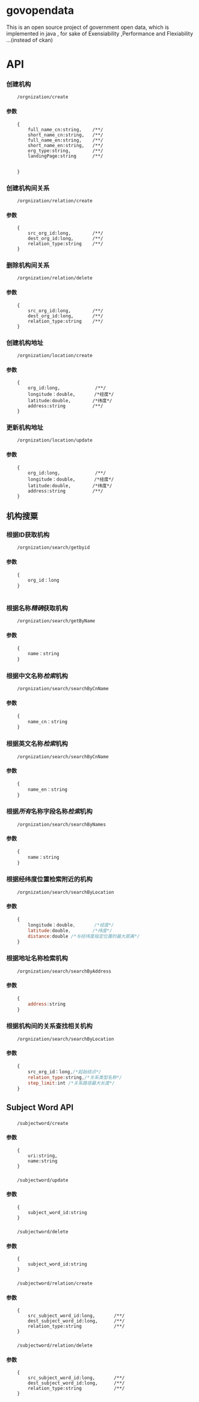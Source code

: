 # govopendata
This is an open source project of government open data, which is implemented in java , for sake of Exensiability ,Performance and Flexiability ...(instead of ckan)

# API
### 创建机构
```
	/orgnization/create
```
####	参数
```
	{
		full_name_cn:string, 	/**/
		short_name_cn:string,	/**/
		full_name_en:string,	/**/
		short_name_en:string,	/**/
		org_type:string,		/**/
		landingPage:string		/**/
		

	}
```
###	创建机构间关系
```
	/orgnization/relation/create
```
####	参数
```
	{
		src_org_id:long,		/**/
		dest_org_id:long,		/**/
		relation_type:string	/**/
	}
```
###	删除机构间关系
```
	/orgnization/relation/delete
```
####	参数
```
	{
		src_org_id:long,		/**/
		dest_org_id:long,		/**/
		relation_type:string	/**/
	}
```


###	创建机构地址
```
	/orgnization/location/create
```
####	参数
```
	{
		org_id:long,			 /**/
		longitude：double,		/*经度*/
		latitude:double,		/*纬度*/
		address:string			/**/
	}
```

###	更新机构地址
```
	/orgnization/location/update
```
####	参数
```
	{
		org_id:long,			 /**/
		longitude：double,		/*经度*/
		latitude:double,		/*纬度*/
		address:string			/**/
	}
```

## 机构搜粟

###	根据ID获取机构
```
	/orgnization/search/getbyid
```
####	参数
```javascript
	{
		org_id：long
	}
	
```

###	根据名称*精确*获取机构
```
	/orgnization/search/getByName
```
####	参数
```javascript
	{
		name：string
	}
```
###	根据中文名称*检索*机构
```
	/orgnization/search/searchByCnName
```
####	参数
```javascript
	{
		name_cn：string
	}
```

###	根据英文名称*检索*机构
```
	/orgnization/search/searchByCnName
```
####	参数
```javascript
	{
		name_en：string
	}
```

###	根据*所有*名称字段名称*检索*机构
```
	/orgnization/search/searchByNames
```
####	参数
```javascript
	{
		name：string
	}
```
###	根据经纬度位置检索附近的机构
```
	/orgnization/search/searchByLocation
```
####	参数
```javascript
	{
		longitude：double,		/*经度*/
		latitude:double,		/*纬度*/
		distance:double	/*与经纬度指定位置的最大距离*/
	}
```

###	根据地址名称检索机构
```
	/orgnization/search/searchByAddress
```
####	参数
```javascript
	{
		address:string
	}
```


###	根据机构间的关系查找相关机构
```
	/orgnization/search/searchByLocation
```
####	参数
```javascript
	{
		src_org_id：long,/*起始结点*/
		relation_type:string,/*关系类型名称*/
		step_limit:int /*关系路径最大长度*/
	}
```

##	Subject Word API
###
```
	/subjectword/create
```
#### 参数
```
	{
		uri:string,
		name:string
	}
```
###	
```
	/subjectword/update
```
####	参数
```
	{
		subject_word_id:string
	}
```
###	
```
	/subjectword/delete
```
####	参数
```
	{
		subject_word_id:string
	}
```
###	
```
	/subjectword/relation/create
```
####	参数
```
	{
		src_subject_word_id:long,		/**/
		dest_subject_word_id:long,		/**/
		relation_type:string			/**/
	}
```	
###	
```
	/subjectword/relation/delete
```
####	参数
```
	{
		src_subject_word_id:long,		/**/
		dest_subject_word_id:long,		/**/
		relation_type:string			/**/
	}
	
```
###	
